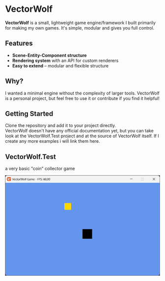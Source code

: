 # VectorWolf

**VectorWolf** is a small, lightweight game engine/framework I built primarily for making my own games. It's simple, modular and gives you full control.

## Features

- **Scene-Entity-Component structure**  
- **Rendering system** with an API for custom renderers  
- **Easy to extend** – modular and flexible structure

## Why?

I wanted a minimal engine without the complexity of larger tools. VectorWolf is a personal project, but feel free to use it or contribute if you find it helpful!

## Getting Started

Clone the repository and add it to your project directly.  
VectorWolf doesn't have any official documentation yet, but you can take look at the VectorWolf.Test project and at the source of VectorWolf itself. If I create any more examples i will link them here.

## VectorWolf.Test
a very basic "coin" collector game

![alt text](image.png)
